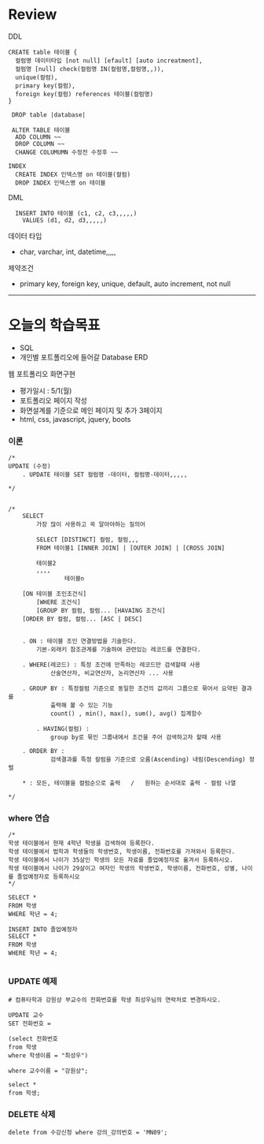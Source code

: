 # Review
DDL
```
CREATE table 테이블 {
  컬럼명 데이터타입 [not null] [efault] [auto increatment],
  컬럼명 [null] check(컬럼명 IN(컬럼명,컬럼명,,)),
  unique(컬럼),
  primary key(컬럼),
  foreign key(컬럼) references 테이블(컬럼명)
}

 DROP table |database|
 
 ALTER TABLE 테이블
  ADD COLUMN ~~
  DROP COLUMN ~~
  CHANGE COLUMUMN 수정전 수정후 ~~
  
INDEX
  CREATE INDEX 인덱스명 on 테이블(컬럼)
  DROP INDEX 인덱스명 on 테이블
```

DML
```
  INSERT INTO 테이블 (c1, c2, c3,,,,,)
    VALUES (d1, d2, d3,,,,,)
```

데이터 타입
- char, varchar, int, datetime,,,,,

제약조건
- primary key, foreign key, unique, default, auto increment, not null


-----------------------------------------------------------------------------------------------

# 오늘의 학습목표
- SQL
- 개인별 포트폴리오에 들어갈 Database ERD


웹 포트폴리오 화면구현
- 평가일시 : 5/1(월)
- 포트폴리오 페이지 작성
- 화면설계를 기준으로 메인 페이지 및 추가 3페이지
- html, css, javascript, jquery, boots



### 이론
```
/*
UPDATE (수정)
	. UPDATE 테이블 SET 컬럼명 -데이터, 컬럼명-데이터,,,,,

*/


/*
	SELECT
		가장 많이 사용하고 꼭 알아야하는 질의어
        
        SELECT [DISTINCT] 컬럼, 컬럼,,,
		FROM 테이블1 [INNER JOIN] | [OUTER JOIN] | [CROSS JOIN]
            
		테이블2
		,,,,
                테이블n
                
	[ON 테이블 조인조건식]
        [WHERE 조건식]
        [GROUP BY 컬럼, 컬럼... [HAVAING 조건식]
	[ORDER BY 컬럼, 컬럼... [ASC | DESC]
        
        
	. ON : 테이블 조인 연결방법을 기술한다.
		기본-외래키 참조관계를 기술하여 관련있는 레코드를 연결한다.
            
	. WHERE(레코드) : 특정 조건에 만족하는 레코드만 검색할때 사용
			산술연산자, 비교연산자, 논리연산자 ... 사용
                
 	. GROUP BY : 특정컬럼 기준으로 동일한 조건의 값끼리 그룹으로 묶어서 요약된 결과를
			출력해 볼 수 있는 기능
			count() , min(), max(), sum(), avg() 집계함수
	
        . HAVING(컬럼) :
			group by로 묶인 그룹내에서 조건을 주어 검색하고자 할때 사용
			
	. ORDER BY :
			검색결과를 특정 칼럼을 기준으로 오름(Ascending) 내림(Descending) 정렬
                
	* : 모든, 테이블을 컬럼순으로 출력	/	원하는 순서대로 출력 - 컬럼 나열
				
*/

```



### where 연습
```mysql
/*
학생 테이블에서 현재 4학년 학생을 검색하여 등록한다.
학생 테이블에서 법학과 학생들의 학생번호, 학생이름, 전화번호를 가져와서 등록한다.
학생 테이블에서 나이가 35살인 학생의 모든 자료를 졸업예정자로 옮겨서 등록하시오.
학생 테이블에서 나이가 29살이고 여자인 학생의 학생번호, 학생이름, 전화번호, 성별, 나이를 졸업예정자로 등록하시오
*/

SELECT *
FROM 학생
WHERE 학년 = 4;

INSERT INTO 졸업예정자
SELECT *
FROM 학생
WHERE 학년 = 4;


```

### UPDATE 예제
```mysql
# 컴퓨타학과 강원상 부교수의 전화번호를 학생 최성우님의 연락처로 변경하시오.

UPDATE 교수
SET 전화번호 =

(select 전화번호
from 학생
where 학생이름 = "최성우")

where 교수이름 = "강원상";

select *
from 학생;
```

### DELETE 삭제
```mysql
delete from 수강신청 where 강의_강의번호 = 'MN09';
```
